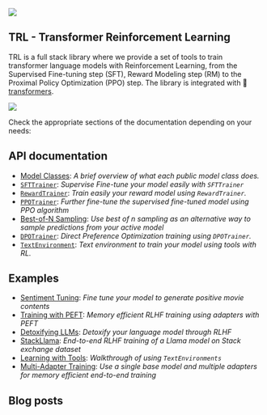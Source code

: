 ![](https://huggingface.co/datasets/trl-internal-testing/example-images/resolve/main/images/trl_banner_dark.png)

## TRL - Transformer Reinforcement Learning

TRL is a full stack library where we provide a set of tools to train transformer language models with Reinforcement Learning, from the Supervised Fine-tuning step (SFT), Reward Modeling step (RM) to the Proximal Policy Optimization (PPO) step. The library is integrated with 🤗 [transformers](https://github.com/huggingface/transformers).

![](https://huggingface.co/datasets/trl-internal-testing/example-images/resolve/main/images/TRL-readme.png)

Check the appropriate sections of the documentation depending on your needs:

## API documentation

-   [Model Classes](https://huggingface.co/docs/trl/models): _A brief overview of what each public model class does._
-   [`SFTTrainer`](https://huggingface.co/docs/trl/sft_trainer): _Supervise Fine-tune your model easily with `SFTTrainer`_
-   [`RewardTrainer`](https://huggingface.co/docs/trl/reward_trainer): _Train easily your reward model using `RewardTrainer`._
-   [`PPOTrainer`](https://huggingface.co/docs/trl/trainer): _Further fine-tune the supervised fine-tuned model using PPO algorithm_
-   [Best-of-N Sampling](https://huggingface.co/docs/trl/best-of-n): _Use best of n sampling as an alternative way to sample predictions from your active model_
-   [`DPOTrainer`](https://huggingface.co/docs/trl/trainer): _Direct Preference Optimization training using `DPOTrainer`._
-   [`TextEnvironment`](https://huggingface.co/docs/trl/text_environment): _Text environment to train your model using tools with RL._

## Examples

-   [Sentiment Tuning](https://huggingface.co/docs/trl/sentiment_tuning): _Fine tune your model to generate positive movie contents_
-   [Training with PEFT](https://huggingface.co/docs/trl/lora_tuning_peft): _Memory efficient RLHF training using adapters with PEFT_
-   [Detoxifying LLMs](https://huggingface.co/docs/trl/detoxifying_a_lm): _Detoxify your language model through RLHF_
-   [StackLlama](https://huggingface.co/docs/trl/using_llama_models): _End-to-end RLHF training of a Llama model on Stack exchange dataset_
-   [Learning with Tools](https://huggingface.co/docs/trl/learning_tools): _Walkthrough of using `TextEnvironments`_
-   [Multi-Adapter Training](https://huggingface.co/docs/trl/multi_adapter_rl): _Use a single base model and multiple adapters for memory efficient end-to-end training_

## Blog posts